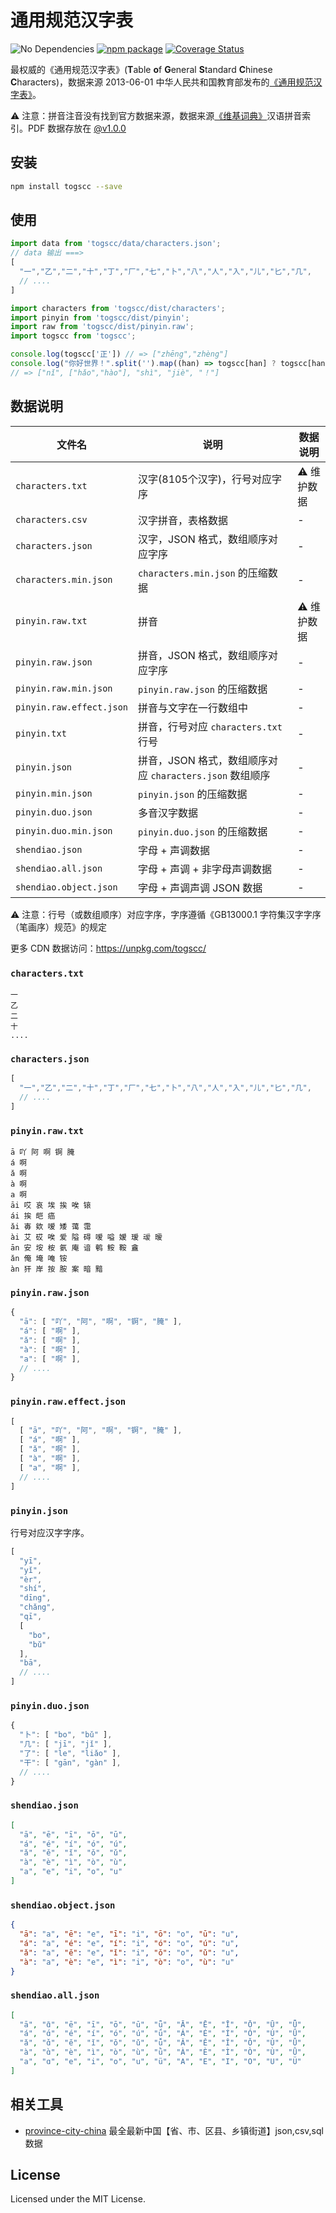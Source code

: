 通用规范汉字表
===

![No Dependencies](http://jaywcjlove.github.io/sb/status/no-dependencies.svg)
[![npm package](https://img.shields.io/npm/v/togscc.svg)](https://www.npmjs.com/package/togscc)
[![Coverage Status](https://jaywcjlove.github.io/table-of-general-standard-chinese-characters/badges.svg)](https://jaywcjlove.github.io/table-of-general-standard-chinese-characters/lcov-report/)

最权威的《通用规范汉字表》(**T**able **o**f **G**eneral **S**tandard **C**hinese **C**haracters)，数据来源 2013-06-01 中华人民共和国教育部发布的[《通用规范汉字表》](http://www.moe.gov.cn/jyb_sjzl/ziliao/A19/201306/t20130601_186002.html)。

⚠️ 注意：拼音注音没有找到官方数据来源，数据来源[《维基词典》](https://zh.wiktionary.org/wiki/Appendix:汉语拼音索引/通用规范汉字表)汉语拼音索引。PDF 数据存放在 [@v1.0.0](https://github.com/jaywcjlove/table-of-general-standard-chinese-characters/releases/tag/v1.0.0)

## 安装

```bash
npm install togscc --save
```

## 使用

```js
import data from 'togscc/data/characters.json';
// data 输出 ===>
[
  "一","乙","二","十","丁","厂","七","卜","八","人","入","儿","匕","几",
  // ....
]
```

```js
import characters from 'togscc/dist/characters';
import pinyin from 'togscc/dist/pinyin';
import raw from 'togscc/dist/pinyin.raw';
import togscc from 'togscc';

console.log(togscc['正']) // => ["zhēng","zhèng"]
console.log("你好世界！".split('').map((han) => togscc[han] ? togscc[han] : han))
// => ["nǐ", ["hǎo","hào"], "shì", "jiè", "！"]
```

## 数据说明

| 文件名 | 说明  | 数据说明 |
| ---- | ---- | ---- |
| `characters.txt` | 汉字(8105个汉字)，行号对应字序 | ⚠️ 维护数据 |
| `characters.csv` | 汉字拼音，表格数据 | - |
| `characters.json` | 汉字，JSON 格式，数组顺序对应字序 | - |
| `characters.min.json` | `characters.min.json` 的压缩数据 | - |
| `pinyin.raw.txt` | 拼音 | ⚠️ 维护数据 |
| `pinyin.raw.json` | 拼音，JSON 格式，数组顺序对应字序 | - |
| `pinyin.raw.min.json` | `pinyin.raw.json` 的压缩数据 | - |
| `pinyin.raw.effect.json` | 拼音与文字在一行数组中 | - |
| `pinyin.txt` | 拼音，行号对应 `characters.txt` 行号 | - |
| `pinyin.json` | 拼音，JSON 格式，数组顺序对应 `characters.json` 数组顺序 | - |
| `pinyin.min.json` | `pinyin.json` 的压缩数据 | - |
| `pinyin.duo.json` | 多音汉字数据 | - |
| `pinyin.duo.min.json` | `pinyin.duo.json` 的压缩数据 | - |
| `shendiao.json` | 字母 + 声调数据 | - |
| `shendiao.all.json` | 字母 + 声调 + 非字母声调数据 | - |
| `shendiao.object.json` | 字母 + 声调声调 JSON 数据 | - |

⚠️ 注意：行号（或数组顺序）对应字序，字序遵循《GB13000.1 字符集汉字字序（笔画序）规范》的规定

更多 CDN 数据访问：https://unpkg.com/togscc/


### `characters.txt`

```
一
乙
二
十
....
```

### `characters.json`

```js
[
  "一","乙","二","十","丁","厂","七","卜","八","人","入","儿","匕","几",
  // ....
]
```

### `pinyin.raw.txt`

```
ā 吖 阿 啊 锕 腌
á 啊
ǎ 啊
à 啊
a 啊
āi 哎 哀 埃 挨 唉 锿
ái 挨 皑 癌
ǎi 毐 欸 嗳 矮 蔼 霭
ài 艾 砹 唉 爱 隘 碍 嗳 嗌 嫒 瑷 叆 暧
ān 安 垵 桉 氨 庵 谙 鹌 𩽾 鞍 盦
ǎn 俺 埯 唵 铵
àn 犴 岸 按 胺 案 暗 黯
```

### `pinyin.raw.json`

```js
{
  "ā": [ "吖", "阿", "啊", "锕", "腌" ],
  "á": [ "啊" ],
  "ǎ": [ "啊" ],
  "à": [ "啊" ],
  "a": [ "啊" ],
  // ....
}
```

### `pinyin.raw.effect.json`

```js
[
  [ "ā", "吖", "阿", "啊", "锕", "腌" ],
  [ "á", "啊" ],
  [ "ǎ", "啊" ],
  [ "à", "啊" ],
  [ "a", "啊" ],
  // ....
]
```

### `pinyin.json`

行号对应汉字字序。

```js
[
  "yī",
  "yǐ",
  "èr",
  "shí",
  "dīng",
  "chǎng",
  "qī",
  [
    "bo",
    "bǔ"
  ],
  "bā",
  // ....
]
```

### `pinyin.duo.json`

```js
{
  "卜": [ "bo", "bǔ" ],
  "几": [ "jī", "jǐ" ],
  "了": [ "le", "liǎo" ],
  "干": [ "gān", "gàn" ],
  // ....
}
```

### `shendiao.json`

```json
[
  "ā", "ē", "ī", "ō", "ū",
  "á", "é", "í", "ó", "ú",
  "ǎ", "ě", "ǐ", "ǒ", "ǔ",
  "à", "è", "ì", "ò", "ù",
  "a", "e", "i", "o", "u"
]
```

### `shendiao.object.json`

```json
{
  "ā": "a", "ē": "e", "ī": "i", "ō": "o", "ū": "u",
  "á": "a", "é": "e", "í": "i", "ó": "o", "ú": "u",
  "ǎ": "a", "ě": "e", "ǐ": "i", "ǒ": "o", "ǔ": "u",
  "à": "a", "è": "e", "ì": "i", "ò": "o", "ù": "u"
}
```

### `shendiao.all.json`

```json
[
  "ā", "ɑ̄", "ē", "ī", "ō", "ū", "ǖ", "Ā", "Ē", "Ī", "Ō", "Ū", "Ǖ",
  "á", "ɑ́", "é", "í", "ó", "ú", "ǘ", "Á", "É", "Í", "Ó", "Ú", "Ǘ",
  "ǎ", "ɑ̌", "ě", "ǐ", "ǒ", "ǔ", "ǚ", "Ǎ", "Ě", "Ǐ", "Ǒ", "Ǔ", "Ǚ",
  "à", "ɑ̀", "è", "ì", "ò", "ù", "ǜ", "À", "È", "Ì", "Ò", "Ù", "Ǜ",
  "a", "ɑ", "e", "i", "o", "u", "ü", "A", "E", "I", "O", "U", "Ü"
]
```

## 相关工具

- [province-city-china](https://github.com/uiwjs/province-city-china) 最全最新中国【省、市、区县、乡镇街道】json,csv,sql 数据

## License

Licensed under the MIT License.
